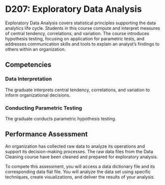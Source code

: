 # D207: Exploratory Data Analysis
Exploratory Data Analysis covers statistical principles supporting the data analytics life cycle. Students in this course compute and interpret measures of central tendency, correlations, and variation. The course introduces hypothesis testing, focusing on application for parametric tests, and addresses communication skills and tools to explain an analyst’s findings to others within an organization.

## Competencies
### Data Interpretation
The graduate interprets central tendency, correlations, and variation to inform organizational decisions.
### Conducting Parametric Testing
The graduate conducts parametric hypothesis testing.

## Performance Assessment
An organization has collected raw data to analyze its operations and support its decision-making processes. The raw data files from the Data Cleaning course have been cleaned and prepared for exploratory analysis.

To compete this assessment, you will access a data dictionary file and its corresponding data flat file. You will analyze the data set using specific techniques, create visualizations, and deliver the results of your analysis.
